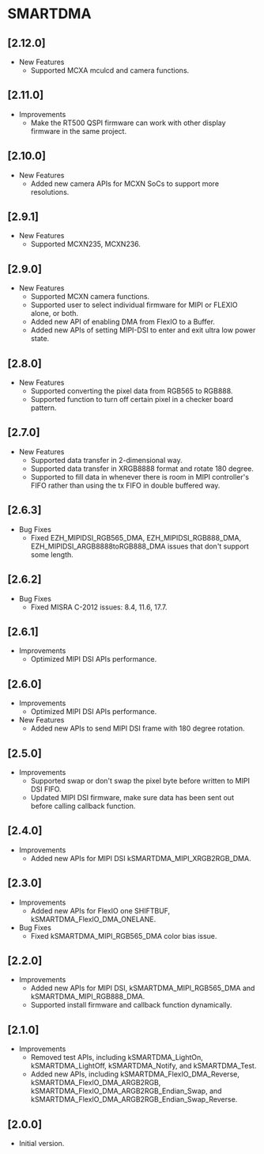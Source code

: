 # SMARTDMA

## [2.12.0]

- New Features
  - Supported MCXA mculcd and camera functions.

## [2.11.0]

- Improvements
  - Make the RT500 QSPI firmware can work with other display firmware in
    the same project.

## [2.10.0]

- New Features
  - Added new camera APIs for MCXN SoCs to support more resolutions.

## [2.9.1]

- New Features
  - Supported MCXN235, MCXN236.

## [2.9.0]

- New Features
  - Supported MCXN camera functions.
  - Supported user to select individual firmware for MIPI or FLEXIO alone, or both.
  - Added new API of enabling DMA from FlexIO to a Buffer.
  - Added new APIs of setting MIPI-DSI to enter and exit ultra low power state.

## [2.8.0]

- New Features
  - Supported converting the pixel data from RGB565 to RGB888.
  - Supported function to turn off certain pixel in a checker board pattern.

## [2.7.0]

- New Features
  - Supported data transfer in 2-dimensional way.
  - Supported data transfer in XRGB8888 format and rotate 180 degree.
  - Supported to fill data in whenever there is room in MIPI controller's FIFO rather than
    using the tx FIFO in double buffered way.

## [2.6.3]

- Bug Fixes
  - Fixed EZH_MIPIDSI_RGB565_DMA, EZH_MIPIDSI_RGB888_DMA, EZH_MIPIDSI_ARGB8888toRGB888_DMA
    issues that don't support some length.

## [2.6.2]

- Bug Fixes
  - Fixed MISRA C-2012 issues: 8.4, 11.6, 17.7.

## [2.6.1]

- Improvements
  - Optimized MIPI DSI APIs performance.

## [2.6.0]

- Improvements
  - Optimized MIPI DSI APIs performance.
- New Features
  - Added new APIs to send MIPI DSI frame with 180 degree rotation.

## [2.5.0]

- Improvements
  - Supported swap or don't swap the pixel byte before written to MIPI DSI FIFO.
  - Updated MIPI DSI firmware, make sure data has been sent out before calling
    callback function.

## [2.4.0]

- Improvements
  - Added new APIs for MIPI DSI kSMARTDMA_MIPI_XRGB2RGB_DMA.

## [2.3.0]

- Improvements
  - Added new APIs for FlexIO one SHIFTBUF, kSMARTDMA_FlexIO_DMA_ONELANE.
- Bug Fixes
  - Fixed kSMARTDMA_MIPI_RGB565_DMA color bias issue.

## [2.2.0]

- Improvements
  - Added new APIs for MIPI DSI, kSMARTDMA_MIPI_RGB565_DMA and kSMARTDMA_MIPI_RGB888_DMA.
  - Supported install firmware and callback function dynamically.

## [2.1.0]

- Improvements
  - Removed test APIs, including kSMARTDMA_LightOn, kSMARTDMA_LightOff,
    kSMARTDMA_Notify, and kSMARTDMA_Test.
  - Added new APIs, including kSMARTDMA_FlexIO_DMA_Reverse, kSMARTDMA_FlexIO_DMA_ARGB2RGB,
    kSMARTDMA_FlexIO_DMA_ARGB2RGB_Endian_Swap, and kSMARTDMA_FlexIO_DMA_ARGB2RGB_Endian_Swap_Reverse.

## [2.0.0]

- Initial version.
